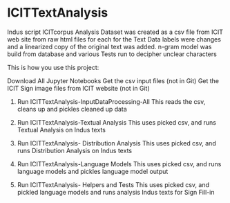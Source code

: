 # ICITTextAnalysis
Indus script ICITcorpus Analysis
Dataset was created as a csv file from ICIT web site from raw html files for each for the Text Data labels were changes and a linearized copy of the original text was added. n-gram model was build from database and various Tests run to decipher unclear characters
 
 This is how you use this project:
 
 Download All Jupyter Notebooks
 Get the csv input files (not in Git)
 Get the ICIT Sign image files from ICIT website (not in Git)
 
 1) Run ICITTextAnalysis-InputDataProcessing-All
 This reads the csv, cleans up and pickles cleaned up data
 
 2) Run ICITTextAnalysis-Textual Analysis
  This uses picked csv, and runs Textual Analysis on Indus texts
  
 3) Run ICITTextAnalysis- Distribution Analysis
 This uses picked csv, and runs Distribution Analysis on Indus texts
 
 4) Run ICITTextAnalysis-Language Models
 This uses picked csv, and runs language models and pickles language model output
 
 5) Run ICITTextAnalysis- Helpers and Tests
 This uses picked csv,  and pickled language models and runs analysis Indus texts for Sign Fill-in

